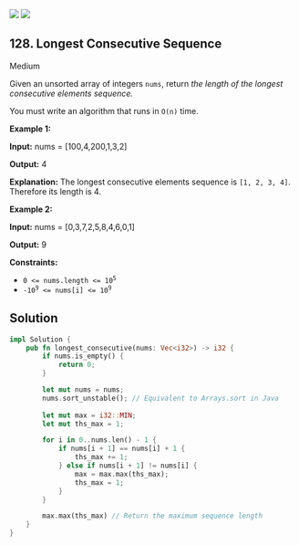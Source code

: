 [![](https://img.shields.io/github/stars/LeetCode-in-Rust/LeetCode-in-Rust?label=Stars&style=flat-square)](https://github.com/LeetCode-in-Rust/LeetCode-in-Rust)
[![](https://img.shields.io/github/forks/LeetCode-in-Rust/LeetCode-in-Rust?label=Fork%20me%20on%20GitHub%20&style=flat-square)](https://github.com/LeetCode-in-Rust/LeetCode-in-Rust/fork)

## 128\. Longest Consecutive Sequence

Medium

Given an unsorted array of integers `nums`, return _the length of the longest consecutive elements sequence._

You must write an algorithm that runs in `O(n)` time.

**Example 1:**

**Input:** nums = [100,4,200,1,3,2]

**Output:** 4

**Explanation:** The longest consecutive elements sequence is `[1, 2, 3, 4]`. Therefore its length is 4.

**Example 2:**

**Input:** nums = [0,3,7,2,5,8,4,6,0,1]

**Output:** 9

**Constraints:**

*   <code>0 <= nums.length <= 10<sup>5</sup></code>
*   <code>-10<sup>9</sup> <= nums[i] <= 10<sup>9</sup></code>

## Solution

```rust
impl Solution {
    pub fn longest_consecutive(nums: Vec<i32>) -> i32 {
        if nums.is_empty() {
            return 0;
        }

        let mut nums = nums;
        nums.sort_unstable(); // Equivalent to Arrays.sort in Java
        
        let mut max = i32::MIN;
        let mut ths_max = 1;

        for i in 0..nums.len() - 1 {
            if nums[i + 1] == nums[i] + 1 {
                ths_max += 1;
            } else if nums[i + 1] != nums[i] {
                max = max.max(ths_max);
                ths_max = 1;
            }
        }

        max.max(ths_max) // Return the maximum sequence length
    }
}
```